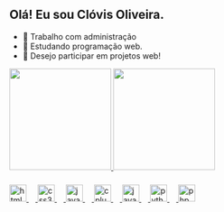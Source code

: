 ## Olá! Eu sou Clóvis Oliveira. 

- 🔭 Trabalho com administração
- 🌱 Estudando programação web.
- 👯 Desejo participar em projetos web!
  
<div>
<a href="https://github.com/clovis2021">
<img loading="lazy" height="180em" src="https://github-readme-stats.vercel.app/api/top-langs/?username=clovis2021&layout=compact&langs_count=7&theme=dracula"/>
<img loading="lazy" height="180em" src="https://github-readme-stats.vercel.app/api?username=clovis2021&show_icons=true&theme=dracula&include_all_commits=true&count_private=true"/>
</div>

###

<div align="left">
  <img src="https://cdn.jsdelivr.net/gh/devicons/devicon/icons/html5/html5-original.svg" height="30" alt="html5 logo"  />
  <img width="12" />
  <img src="https://cdn.jsdelivr.net/gh/devicons/devicon/icons/css3/css3-original.svg" height="30" alt="css3 logo"  />
  <img width="12" />
  <img src="https://cdn.jsdelivr.net/gh/devicons/devicon/icons/javascript/javascript-original.svg" height="30" alt="javascript logo"  />
  <img width="12" />
  <img src="https://cdn.jsdelivr.net/gh/devicons/devicon/icons/cplusplus/cplusplus-original.svg" height="30" alt="cplusplus logo"  />
  <img width="12" />
  <img src="https://cdn.jsdelivr.net/gh/devicons/devicon/icons/java/java-original.svg" height="30" alt="java logo"  />
  <img width="12" />
  <img src="https://cdn.jsdelivr.net/gh/devicons/devicon/icons/python/python-original.svg" height="30" alt="python logo"  />
  <img width="12" />
  <img src="https://cdn.jsdelivr.net/gh/devicons/devicon/icons/php/php-original.svg" height="30" alt="php logo"  /> 
</div>
